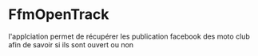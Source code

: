 # FfmOpenTrack
l'applciation permet de récupérer les publication facebook des moto club afin de savoir si ils sont ouvert ou non
